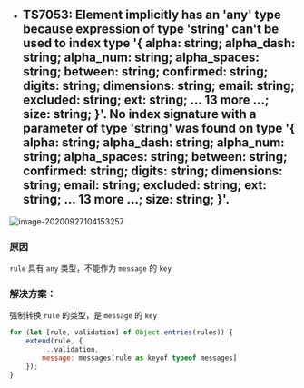 - ## TS7053: Element implicitly has an 'any' type because expression of type 'string' can't be used to index type '{ alpha: string; alpha_dash: string; alpha_num: string; alpha_spaces: string; between: string; confirmed: string; digits: string; dimensions: string; email: string; excluded: string; ext: string; ... 13 more ...; size: string; }'.   No index signature with a parameter of type 'string' was found on type '{ alpha: string; alpha_dash: string; alpha_num: string; alpha_spaces: string; between: string; confirmed: string; digits: string; dimensions: string; email: string; excluded: string; ext: string; ... 13 more ...; size: string; }'.

![image-20200927104153257](http://39.96.170.240:81/d05bc5af-30a5-4b13-aace-178913f198cb.png)

### 原因

`rule` 具有 `any` 类型，不能作为 `message` 的 `key` 

### 解决方案：

强制转换 `rule` 的类型，是 `message` 的 `key`

```js
for (let [rule, validation] of Object.entries(rules)) {
    extend(rule, {
        ...validation,
        message: messages[rule as keyof typeof messages]
    });
}
```



### 	
